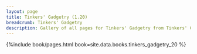 ```yaml
---
layout: page
title: Tinkers' Gadgetry (1.20)
breadcrumb: Tinkers' Gadgetry
description: Gallery of all pages for Tinkers' Gadgetry from Tinkers' Construct in Minecraft 1.20.1.
---
```


{%include book/pages.html book=site.data.books.tinkers_gadgetry_20 %}